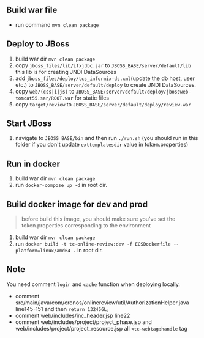 ## Build war file

  - run command `mvn clean package`

## Deploy to JBoss

1. build war dir `mvn clean package`
2. copy `jboss_files/lib/ifxjdbc.jar` to `JBOSS_BASE/server/default/lib` this lib is for creating JNDI DataSources
3. add `jboss_files/deploy/tcs_informix-ds.xml`(update the db host, user etc.) to `JBOSS_BASE/server/default/deploy` to create JNDI DataSources.
4. copy `web/(css|i|js)` to `JBOSS_BASE/server/default/deploy/jbossweb-tomcat55.sar/ROOT.war` for static files
5. copy `target/review` to `JBOSS_BASE/server/default/deploy/review.war`

## Start JBoss

1. navigate to `JBOSS_BASE/bin` and then run `./run.sh` (you should run in this folder if you don't update `exttemplatesdir` value in token.properties)

## Run in docker

1. build war dir `mvn clean package`
2. run `docker-compose up -d` in root dir.

## Build docker image for dev and prod

> before build this image, you should make sure you've set the token.properties corresponding to the environment
 
1. build war dir `mvn clean package`
2. run `docker build -t tc-online-review:dev -f ECSDockerfile --platform=linux/amd64 .` in root dir.

## Note

You need comment `login` and `cache` function when deploying locally.

- comment src/main/java/com/cronos/onlinereview/util/AuthorizationHelper.java line145-151 and then `return 132456L;`
- comment web/includes/inc_header.jsp line22
- comment web/includes/project/project_phase.jsp and web/includes/project/project_resource.jsp all `<tc-webtag:handle` tag